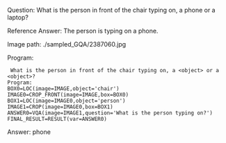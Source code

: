 Question: What is the person in front of the chair typing on, a phone or a laptop?

Reference Answer: The person is typing on a phone.

Image path: ./sampled_GQA/2387060.jpg

Program:

```
 What is the person in front of the chair typing on, a <object> or a <object>?
Program:
BOX0=LOC(image=IMAGE,object='chair')
IMAGE0=CROP_FRONT(image=IMAGE,box=BOX0)
BOX1=LOC(image=IMAGE0,object='person')
IMAGE1=CROP(image=IMAGE0,box=BOX1)
ANSWER0=VQA(image=IMAGE1,question='What is the person typing on?')
FINAL_RESULT=RESULT(var=ANSWER0)
```
Answer: phone

